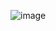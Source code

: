 ![image](https://github.com/gauravxlokhande/React-JS-Documentation/assets/119065314/389c1b13-d383-464d-885f-7c83e9d593de)
